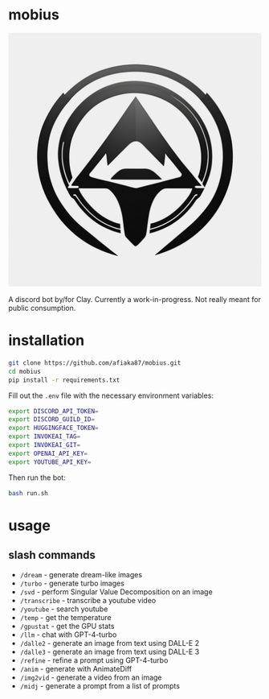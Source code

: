 # mobius
![mobius logo](/logo.jpg)

A discord bot by/for Clay. Currently a work-in-progress. Not really meant for public consumption.

# installation

```bash
git clone https://github.com/afiaka87/mobius.git
cd mobius
pip install -r requirements.txt
```

Fill out the `.env` file with the necessary environment variables:
```bash
export DISCORD_API_TOKEN=
export DISCORD_GUILD_ID=
export HUGGINGFACE_TOKEN=
export INVOKEAI_TAG=
export INVOKEAI_GIT=
export OPENAI_API_KEY=
export YOUTUBE_API_KEY=
```

Then run the bot:
```bash
bash run.sh
```


# usage

## slash commands

- `/dream` - generate dream-like images
- `/turbo` - generate turbo images
- `/svd` - perform Singular Value Decomposition on an image
- `/transcribe` - transcribe a youtube video
- `/youtube` - search youtube
- `/temp` - get the temperature
- `/gpustat` - get the GPU stats
- `/llm` - chat with GPT-4-turbo
- `/dalle2` - generate an image from text using DALL-E 2
- `/dalle3` - generate an image from text using DALL-E 3
- `/refine` - refine a prompt using GPT-4-turbo
- `/anim` - generate with AnimateDiff
- `/img2vid` - generate a video from an image
- `/midj` - generate a prompt from a list of prompts